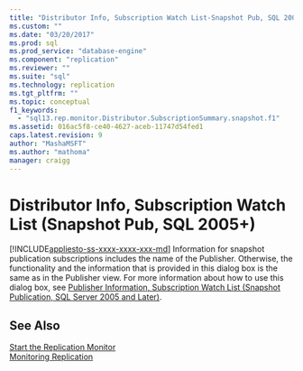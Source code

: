 ```yaml
---
title: "Distributor Info, Subscription Watch List-Snapshot Pub, SQL 2005-Later | Microsoft Docs"
ms.custom: ""
ms.date: "03/20/2017"
ms.prod: sql
ms.prod_service: "database-engine"
ms.component: "replication"
ms.reviewer: ""
ms.suite: "sql"
ms.technology: replication
ms.tgt_pltfrm: ""
ms.topic: conceptual
f1_keywords: 
  - "sql13.rep.monitor.Distributor.SubscriptionSummary.snapshot.f1"
ms.assetid: 016ac5f8-ce40-4627-aceb-11747d54fed1
caps.latest.revision: 9
author: "MashaMSFT"
ms.author: "mathoma"
manager: craigg
---
```

# Distributor Info, Subscription Watch List (Snapshot Pub, SQL 2005+)
[!INCLUDE[appliesto-ss-xxxx-xxxx-xxx-md](../../includes/appliesto-ss-xxxx-xxxx-xxx-md.md)]
  Information for snapshot publication subscriptions includes the name of the Publisher. Otherwise, the functionality and the information that is provided in this dialog box is the same as in the Publisher view. For more information about how to use this dialog box, see [Publisher Information, Subscription Watch List &#40;Snapshot Publication, SQL Server 2005 and Later&#41;](../../relational-databases/replication/publisher-information-subscription-watch-list-snapshot.md).  
  
## See Also  
 [Start the Replication Monitor](../../relational-databases/replication/monitor/start-the-replication-monitor.md)   
 [Monitoring Replication](../../relational-databases/replication/monitor/monitoring-replication-overview.md)  
  
  
